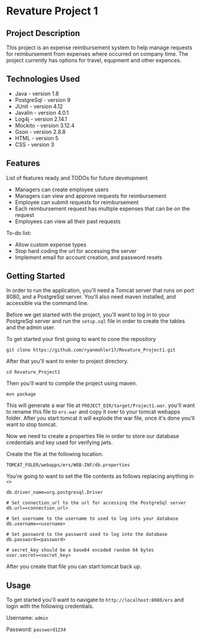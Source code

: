 # Revature Project 1

## Project Description

This project is an expense reimbursement system to help manage requests for reimbursement from expenses where occurred on company time. The project currently has options for travel, equpment and other expences.

## Technologies Used

* Java - version 1.8
* PostgreSql - version 9
* JUnit - version 4.12
* Javalin - version 4.0.1
* Log4j - version 2.14.1
* Mockito - version 3.12.4
* Gson - version 2.8.8
* HTML - version 5
* CSS - version 3

## Features

List of features ready and TODOs for future development
* Managers can create employee users
* Managers can view and approve requests for reimbursement
* Employee can submit requests for reimbursement
* Each reimbursement request has multiple expenses that can be on the request
* Employees can view all their past requests

To-do list:
* Allow custom expense types
* Stop hard coding the url for accessing the server
* Implement email for account creation, and password resets

## Getting Started

In order to run the application, you'll need a Tomcat server that runs on port 8080, and a PostgreSql server.
You'll also need maven installed, and accessible via the command line.

Before we get started with the project, you'll want to log in to your PostgreSql server and run the `setup.sql` file in order to create the tables and the admin user.

To get started your first going to want to cone the repository

`git clone https://github.com/ryanmohler17/Revature_Project1.git`

After that you'll want to enter to project directory.

`cd Revature_Project1`

Then you'll want to compile the project using maven.

`mvn package`

This will generate a war file at `PROJECT_DIR/target/Project1.war`. you'll want to rename this file to `ers.war` and copy it over to your tomcat webapps folder.
After you start tomcat it will explode the war file, once it's done you'll want to stop tomcat.

Now we need to create a properties file in order to store our database credentials and key used for verifying jwts.

Create the file at the following location.

`TOMCAT_FOLER/webapps/ers/WEB-INF/db.properties`

You're going to want to set the file contents as follows replacing anything in `<>`

```properties
db.driver_name=org.postgresql.Driver

# Set connection_url to the url for accessing the PostgreSql server 
db.url=<connection_url>

# Set username to the username to used to log into your database
db.username=<username>

# Set password to the password used to log into the database
db.password=<password>

# secret_key should be a base64 encoded random 64 bytes
user.secret=<secret_key>
```

After you create that file you can start tomcat back up.

## Usage

To get started you'll want to navigate to `http://localhost:8080/ers` and login with the following credentials.

Username: `admin`

Password: `password1234`